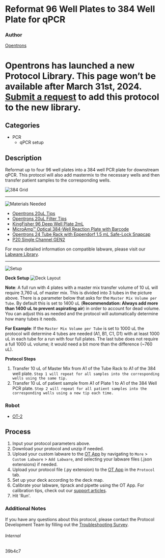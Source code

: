 # Reformat 96 Well Plates to 384 Well Plate for qPCR

### Author
[Opentrons](https://opentrons.com/)


# Opentrons has launched a new Protocol Library. This page won’t be available after March 31st, 2024. [Submit a request](https://docs.google.com/forms/d/e/1FAIpQLSdYYp9QCKow4nn0KlCVsMS3HX0eJ0N9O7-erajKvcpT0lWbSg/viewform) to add this protocol to the new library.

## Categories
* PCR
    * qPCR setup

## Description
Reformat up to four 96 well plates into a 384 well PCR plate for downstream qPCR. This protocol will also add mastermix to the necessary wells and then transfer patient samples to the corresponding wells.

![384 Grid](https://opentrons-protocol-library-website.s3.amazonaws.com/custom-README-images/39b4c7/39b4c7_384_layout.png)

---
![Materials Needed](https://s3.amazonaws.com/opentrons-protocol-library-website/custom-README-images/001-General+Headings/materials.png)

* [Opentrons 20uL Tips](https://shop.opentrons.com/collections/opentrons-tips/products/opentrons-10ul-tips)
* [Opentrons 20uL Filter Tips](https://shop.opentrons.com/collections/opentrons-tips/products/opentrons-20ul-filter-tips)
* [KingFisher 96 Deep Well Plate 2mL](https://www.thermofisher.com/order/catalog/product/95040450#/95040450)
* [MicroAmp™ Optical 384-Well Reaction Plate with Barcode](https://www.thermofisher.com/order/catalog/product/4309849?SID=srch-srp-4309849#/4309849?SID=srch-srp-4309849)
* [Opentrons 24 Tube Rack with Eppendorf 1.5 mL Safe-Lock Snapcap](https://shop.opentrons.com/products/tube-rack-set-1?_ga=2.232823964.387689945.1619373905-1181961818.1604785212&_gl=1%2Akkqpyx%2A_ga%2AMTE4MTk2MTgxOC4xNjA0Nzg1MjEy%2A_ga_GNSMNLW4RY%2AMTYxOTQ1ODk2Mi4xOTguMS4xNjE5NDU5NTQzLjA.)
* [P20 Single Channel GEN2](https://shop.opentrons.com/collections/ot-2-robot/products/single-channel-electronic-pipette?variant=31059478970462)

For more detailed information on compatible labware, please visit our [Labware Library](https://labware.opentrons.com/).

---
![Setup](https://s3.amazonaws.com/opentrons-protocol-library-website/custom-README-images/001-General+Headings/Setup.png)

**Deck Setup**
![Deck Layout](https://opentrons-protocol-library-website.s3.amazonaws.com/custom-README-images/39b4c7/39b4c7_deck_layout.png)

**Note**: A full run with 4 plates with a master mix transfer volume of 10 uL will require 3,760 uL of master mix. This is divided into 3 tubes in the picture above. There is a parameter below that asks for the `Master Mix Volume per Tube`. By default this is set to 1400 uL (**Recommendation: Always add more than 1400 uL to prevent aspirating air**) in order to account for dead volume. You can adjust this as needed and the protocol will automatically determine how many tubes it needs. 

**For Example**: If the `Master Mix Volume per Tube` is set to 1000 uL the protocol will determine 4 tubes are needed (A1, B1, C1, D1) with at least 1000 uL in each tube for a run with four full plates. The last tube does not require a full 1000 uL volume; it would need a bit more than the difference (~760 uL). 

**Protocol Steps**

1. Transfer 10 uL of Master Mix from A1 of the Tube Rack to A1 of the 384 well plate.
`Step 1 will repeat for all samples into the corresponding wells using the same tip.`
2. Transfer 10 uL of patient sample from A1 of Plate 1 to A1 of the 384 Well PCR plate.
`Step 2 will repeat for all patient samples into the corresponding wells using a new tip each time.`

### Robot
* [OT-2](https://opentrons.com/ot-2)

## Process

1. Input your protocol parameters above.
2. Download your protocol and unzip if needed.
3. Upload your custom labware to the [OT App](https://opentrons.com/ot-app) by navigating to `More` > `Custom Labware` > `Add Labware`, and selecting your labware files (.json extensions) if needed.
4. Upload your protocol file (.py extension) to the [OT App](https://opentrons.com/ot-app) in the `Protocol` tab.
5. Set up your deck according to the deck map.
6. Calibrate your labware, tiprack and pipette using the OT App. For calibration tips, check out our [support articles](https://support.opentrons.com/en/collections/1559720-guide-for-getting-started-with-the-ot-2).
7. Hit 'Run'.

### Additional Notes

If you have any questions about this protocol, please contact the Protocol Development Team by filling out the [Troubleshooting Survey](https://protocol-troubleshooting.paperform.co/).

###### Internal
39b4c7